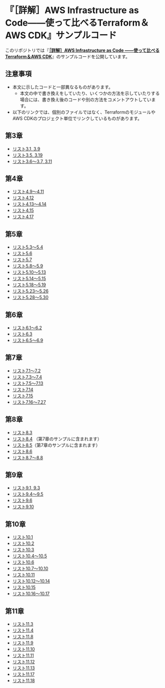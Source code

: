 # 『［詳解］AWS Infrastructure as Code――使って比べるTerraform＆AWS CDK』サンプルコード

このリポジトリでは『**[［詳解］AWS Infrastructure as Code ――使って比べるTerraform＆AWS CDK](https://gihyo.jp/book/2025/978-4-297-14724-2)**』のサンプルコードを公開しています。

## 注意事項
* 本文に示したコードと一部異なるものがあります。
  * 本文の中で書き換えをしていたり、いくつかの方法を示していたりする場合には、書き換え後のコードや別の方法をコメントアウトしています。
* 以下のリンクでは、個別のファイルではなく、TerraformのモジュールやAWS CDKのプロジェクト単位でリンクしているものがあります。

## 第3章
* [リスト3.1, 3.9](chap03/terraform)
* [リスト3.5, 3.19](chap03/cloudformation)
* [リスト3.6〜3.7, 3.11](chap03/cdk/sqs)

## 第4章
* [リスト4.9〜4.11](chap04/terraform/modules/sqs)
* [リスト4.12](chap04/terraform/env/dev/sqs)
* [リスト4.13〜4.14](chap04/terraform/modules/sqs_multi_regions)
* [リスト4.15](chap04/terraform/env/dev/sqs_multi_regions)
* [リスト4.17](chap04/terraform/tools/tf_init.sh)

## 第5章
* [リスト5.3〜5.4](chap05/cdk/sqs)
* [リスト5.6](chap05/cdk/sqs_loop)
* [リスト5.7](chap05/cdk/vpc)
* [リスト5.8〜5.9](chap05/cdk/sqs_multi)
* [リスト5.10〜5.13](chap05/cdk/sqs_multi_envs)
* [リスト5.14〜5.15](chap05/cdk/cdk_crossref_outputs)
* [リスト5.18〜5.19](chap05/cdk/cdk_crossref)
* [リスト5.23〜5.26](chap05/cdk/sqs_test)
* [リスト5.28〜5.30](chap05/cdk/sqs_test_multi_envs)

## 第6章
* [リスト6.1〜6.2](chap06/terraform/usecases/vpc)
* [リスト6.3](chap06/terraform/env/dev/vpc)
* [リスト6.5〜6.9](chap06/cdk/vpc)

## 第7章
* [リスト7.1〜7.2](chap07/ecs_app)
* [リスト7.3〜7.4](chap07/terraform/usecases/ecs_flask_api_infra)
* [リスト7.5〜7.13](chap07/terraform/usecases/ecs_flask_api)
* [リスト7.14](chap07/terraform/env/dev/ecs_flask_api_infra)
* [リスト7.15](chap07/terraform/env/dev/ecs_flask_api)
* [リスト7.16〜7.27](chap07/cdk/ecs_flask_api)

## 第8章
* [リスト8.3](chap08/cdk/ec2instance_test)
* [リスト8.4](chap07/cdk/ecs_flask_api/lib/utils.ts) （第7章のサンプルに含まれます）
* [リスト8.5](chap07/cdk/ecs_flask_api/bin/ecs_flask_api.ts)（第7章のサンプルに含まれます）
* [リスト8.6](chap08/terraform/env/dev/sqs_double)
* [リスト8.7〜8.8](chap08/cdk/sqs_double) 

## 第9章
* [リスト9.1, 9.3](chap09/terraform/env/dev/import_sqs)
* [リスト9.4〜9.5](chap09/terraform/env/dev/import_sqs_by_block)
* [リスト9.6](chap09/terraform/env/dev/import_sqs)
* [リスト9.10](chap09/cloudformation/cdk_migrate)

## 第10章
* [リスト10.1](chap10/lambda/print_event_py/src/main.py)
* [リスト10.2](chap10/lambda/print_event_go/src/main.go)
* [リスト10.3](chap10/scripts/upload_asset.sh)
* [リスト10.4〜10.5](chap10/terraform/usecases/lambda_print_event_py)
* [リスト10.6](chap10/terraform/env/dev/lambda_print_event_py)
* [リスト10.7〜10.10](chap10/cdk/lambda_print_event_py)
* [リスト10.11](chap10/lambda/print_event_go/Dockerfile.build)
* [リスト10.12〜10.14](chap10/cdk/lambda_print_event_go)
* [リスト10.15](chap10/scripts/create_asset_zip.sh)
* [リスト10.16〜10.17](chap10/terraform/usecases/lambda_print_event_go)

## 第11章
* [リスト11.3](chap11/cdk/custom_resource_print_event/lambda/print_event/main.py)
* [リスト11.4](chap11/cdk/custom_resource_print_event)
* [リスト11.8](chap11/cdk/custom_resource_s3_object/lambda/put_s3_object/main.py)
* [リスト11.9](chap11/cdk/custom_resource_s3_object)
* [リスト11.10](chap11/cdk/cr_provider_s3_object/lambda/put_s3_object/main.py)
* [リスト11.11](chap11/cdk/cr_provider_s3_object)
* [リスト11.12](chap11/terraform/lambda/print_event/main.py)
* [リスト11.13](chap11/terraform/env/dev/lambda_invocation)
* [リスト11.17](chap11/terraform/lambda/put_s3_object/main.py)
* [リスト11.18](chap11/terraform/env/dev/lambda_invocation_s3_object)